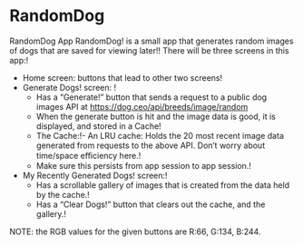 # RandomDog
RandomDog App
RandomDog! is a small app that generates random images of dogs that are saved for viewing later!!
There will be three screens in this app:!
- Home screen: buttons that lead to other two screens!
- Generate Dogs! screen: !
  - Has a “Generate!” button that sends a request to a public dog images API at https://dog.ceo/api/breeds/image/random 
  - When the generate button is hit and the image data is good, it is displayed, and stored in a Cache!
  - The Cache:!- An LRU cache: Holds the 20 most recent image data generated from requests to the above API. Don’t worry about time/space eﬃciency here.!
  - Make sure this persists from app session to app session.!
- My Recently Generated Dogs! screen:!
  - Has a scrollable gallery of images that is created from the data held by the cache.!
  - Has a “Clear Dogs!” button that clears out the cache, and the gallery.!

NOTE: the RGB values for the given buttons are R:66, G:134, B:244.
